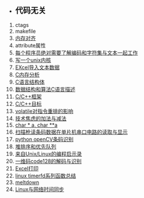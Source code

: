 * ## 代码无关
1. ctags
2. makefile
3. [内存对齐](https://github.com/money89757/Linux-Book/blob/master/%E4%BB%A3%E7%A0%81%E6%97%A0%E5%85%B3/%E5%86%85%E5%AD%98%E5%AF%B9%E9%BD%90.md)
4. attribute属性
5. [每个程序员绝对需要了解编码和字符集与文本一起工作](http://kunststube.net/encoding/)
6. [写一个unix内核](https://indradhanush.github.io/blog/writing-a-unix-shell-part-1/)
7. [EXcel导入文本数据](http://blog.163.com/sunlongfei0218@126/blog/static/976953332011740723915/)
8. [C内存分析](http://marek.vavrusa.com/c/memory/2015/02/20/memory)
9. [C语言结构体](http://blog.jobbole.com/57822/)
10. [数据结构和算法C语言描述](http://www.luocong.com/dsaanotes/index-Z-H-1.htm#node_toc_start)
11. [C/C++框架](http://www.jianshu.com/p/37dcc830abc2)
12. [C/C++目标](http://blog.csdn.net/langeldep/article/details/6293655)
13. [volatile对指令重排的影响](https://mp.weixin.qq.com/s?__biz=MzI1MTIzMzI2MA==&mid=2650562071&idx=1&sn=f38957e70329e14a994ee53c96751331&chksm=f1fee894c68961827a883c365a1d3646ff8b3b7267dc97cacd93ca265375d52e2a08c4d6806a&scene=0#rd)
14. [技术焦虑的加法与减法](https://mp.weixin.qq.com/s?__biz=MjM5MjAwODM4MA==&mid=2650692192&idx=1&sn=f81535eb3e30730d6a9aff6d230f8036&chksm=bea62bb389d1a2a5e488341ed4213fae0f1046b0eabd6c47d0bf2494a96efbfff0f2aa50d9e4&scene=0#rd)
15. [char * a, char **a](http://blog.163.com/digoal@126/blog/static/163877040201271195312138/)
16. [扫描枪读条码数据在单片机串口电路的读取与显示](http://blog.csdn.net/guomutian911/article/details/23925585)
17. [python openCV条码识别](https://mp.weixin.qq.com/s/epPB4gHd5X4K3abrzJAGEw)
18. [堆排序和优先队列](https://mp.weixin.qq.com/s?__biz=MzI1MTIzMzI2MA==&mid=2650562293&idx=1&sn=97fefe1225b2aea281f3df065c04e447&chksm=f1fee876c6896160552a71f3fae9e5705655b86a99e66b63071533bef582122e151771df4d04&mpshare=1&scene=1&srcid=0128wSJpUiiIUCSlPPNw3qz6#rd)
19. [来自Unix/Linux的编程启示录](http://blog.csdn.net/dd864140130/article/details/54922319)
20. [一维码code128的解码与识别](http://blog.csdn.net/fengbingchun/article/details/54604786)
21. [Excel打印](https://zhuanlan.zhihu.com/p/30011566)
22. [linux timerfd系列函数总结](https://www.cnblogs.com/wenqiang/p/6698371.html)
23. [meltdown](https://meltdownattack.com/meltdown.pdf)
24. [Linux与网络时间同步](https://www.cnblogs.com/blogforly/p/5953878.html)

